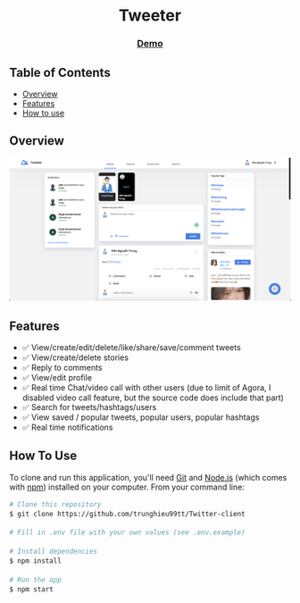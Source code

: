 <h1 align="center">Tweeter</h1>

<div align="center">
  <h3>
    <a href="https://twitter.rikikudo.live">
      Demo
    </a>
  </h3>
</div>

<!-- TABLE OF CONTENTS -->

## Table of Contents

- [Overview](#overview)
- [Features](#features)
- [How to use](#how-to-use)

<!-- OVERVIEW -->

## Overview

![screenshot](./docs/tweeter-overview.png)

## Features

- ✅ View/create/edit/delete/like/share/save/comment tweets
- ✅ View/create/delete stories
- ✅ Reply to comments
- ✅ View/edit profile
- ✅ Real time Chat/video call with other users (due to limit of Agora, I disabled video call feature, but the source code does include that part)
- ✅ Search for tweets/hashtags/users
- ✅ View saved / popular tweets, popular users, popular hashtags
- ✅ Real time notifications

## How To Use

<!-- Example: -->

To clone and run this application, you'll need [Git](https://git-scm.com) and [Node.js](https://nodejs.org/en/download/) (which comes with [npm](http://npmjs.com)) installed on your computer. From your command line:

```bash
# Clone this repository
$ git clone https://github.com/trunghieu99tt/Twitter-client

# Fill in .env file with your own values (see .env.example)

# Install dependencies
$ npm install

# Run the app
$ npm start
```
